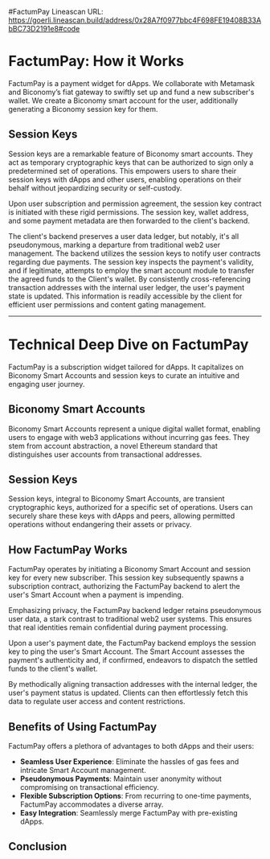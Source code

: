 #FactumPay
Lineascan URL: https://goerli.lineascan.build/address/0x28A7f0977bbc4F698FE19408B33AbBC73D2191e8#code

# FactumPay: How it Works

FactumPay is a payment widget for dApps. We collaborate with Metamask and Biconomy’s fiat gateway to swiftly set up and fund a new subscriber's wallet. We create a Biconomy smart account for the user, additionally generating a Biconomy session key for them.

## Session Keys

Session keys are a remarkable feature of Biconomy smart accounts. They act as temporary cryptographic keys that can be authorized to sign only a predetermined set of operations. This empowers users to share their session keys with dApps and other users, enabling operations on their behalf without jeopardizing security or self-custody.

Upon user subscription and permission agreement, the session key contract is initiated with these rigid permissions. The session key, wallet address, and some payment metadata are then forwarded to the client's backend.

The client's backend preserves a user data ledger, but notably, it's all pseudonymous, marking a departure from traditional web2 user management. The backend utilizes the session keys to notify user contracts regarding due payments. The session key inspects the payment's validity, and if legitimate, attempts to employ the smart account module to transfer the agreed funds to the Client's wallet. By consistently cross-referencing transaction addresses with the internal user ledger, the user's payment state is updated. This information is readily accessible by the client for efficient user permissions and content gating management.

---

# Technical Deep Dive on FactumPay

FactumPay is a subscription widget tailored for dApps. It capitalizes on Biconomy Smart Accounts and session keys to curate an intuitive and engaging user journey.

## Biconomy Smart Accounts

Biconomy Smart Accounts represent a unique digital wallet format, enabling users to engage with web3 applications without incurring gas fees. They stem from account abstraction, a novel Ethereum standard that distinguishes user accounts from transactional addresses.

## Session Keys

Session keys, integral to Biconomy Smart Accounts, are transient cryptographic keys, authorized for a specific set of operations. Users can securely share these keys with dApps and peers, allowing permitted operations without endangering their assets or privacy.

## How FactumPay Works

FactumPay operates by initiating a Biconomy Smart Account and session key for every new subscriber. This session key subsequently spawns a subscription contract, authorizing the FactumPay backend to alert the user's Smart Account when a payment is impending.

Emphasizing privacy, the FactumPay backend ledger retains pseudonymous user data, a stark contrast to traditional web2 user systems. This ensures that real identities remain confidential during payment processing.

Upon a user's payment date, the FactumPay backend employs the session key to ping the user's Smart Account. The Smart Account assesses the payment's authenticity and, if confirmed, endeavors to dispatch the settled funds to the client's wallet.

By methodically aligning transaction addresses with the internal ledger, the user's payment status is updated. Clients can then effortlessly fetch this data to regulate user access and content restrictions.

## Benefits of Using FactumPay

FactumPay offers a plethora of advantages to both dApps and their users:

- **Seamless User Experience**: Eliminate the hassles of gas fees and intricate Smart Account management.
- **Pseudonymous Payments**: Maintain user anonymity without compromising on transactional efficiency.
- **Flexible Subscription Options**: From recurring to one-time payments, FactumPay accommodates a diverse array.
- **Easy Integration**: Seamlessly merge FactumPay with pre-existing dApps.

## Conclusion

